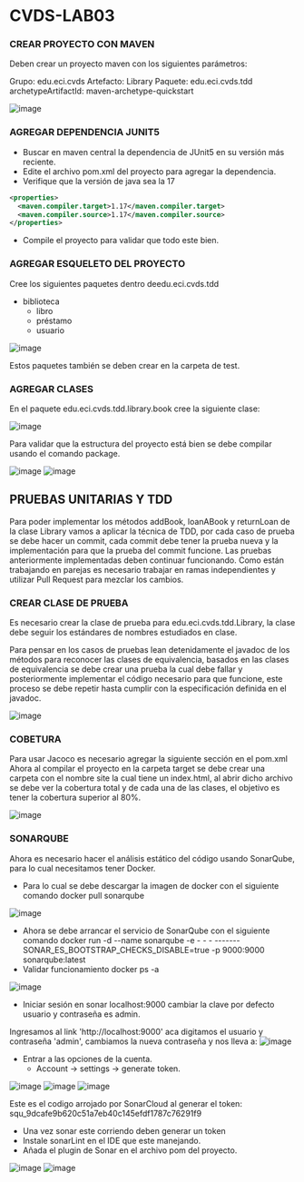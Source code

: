 # CVDS-LAB03

### CREAR PROYECTO CON MAVEN

Deben crear un proyecto maven con los siguientes parámetros:

Grupo: edu.eci.cvds 
Artefacto: Library 
Paquete: edu.eci.cvds.tdd 
archetypeArtifactId: maven-archetype-quickstart 

![image](https://github.com/user-attachments/assets/064ffd93-4819-4d57-bc5a-b854a5b3b5af)

### AGREGAR DEPENDENCIA JUNIT5

- Buscar en maven central la dependencia de JUnit5 en su versión más reciente.
- Edite el archivo pom.xml del proyecto para agregar la dependencia.
- Verifique que la versión de java sea la 17
```xml
<properties>
  <maven.compiler.target>1.17</maven.compiler.target>
  <maven.compiler.source>1.17</maven.compiler.source>
</properties>
```
- Compile el proyecto para validar que todo este bien.

### AGREGAR ESQUELETO DEL PROYECTO

Cree los siguientes paquetes dentro deedu.eci.cvds.tdd
- biblioteca
  - libro
  - préstamo
  - usuario
  
![image](https://github.com/user-attachments/assets/2169c6fb-888a-45f7-9e01-8fe4360ae02c)

Estos paquetes también se deben crear en la carpeta de test.

### AGREGAR CLASES

En el paquete edu.eci.cvds.tdd.library.book cree la siguiente clase:

![image](https://github.com/user-attachments/assets/8256bde4-cc58-47ba-ab93-4df315e6b83f)

Para validar que la estructura del proyecto está bien se debe compilar usando el comando package.

![image](https://github.com/user-attachments/assets/0fc3f8f6-8e46-4211-a4d2-51a26bf7005b)
![image](https://github.com/user-attachments/assets/586dee0e-18b4-4187-8344-9e3a428e20c3)

## PRUEBAS UNITARIAS Y TDD

Para poder implementar los métodos addBook, loanABook y returnLoan de la clase Library vamos a aplicar la técnica de TDD, por cada caso de prueba se debe hacer un commit, cada commit debe tener la prueba nueva y la implementación para que la prueba del commit funcione. Las pruebas anteriormente implementadas deben continuar funcionando. Como están trabajando en parejas es necesario trabajar en ramas independientes y utilizar Pull Request para mezclar los cambios.

### CREAR CLASE DE PRUEBA

Es necesario crear la clase de prueba para edu.eci.cvds.tdd.Library, la clase debe seguir los estándares de nombres estudiados en clase.

Para pensar en los casos de pruebas lean detenidamente el javadoc de los métodos para reconocer las clases de equivalencia, basados en las clases de equivalencia se debe crear una prueba la cual debe fallar y posteriormente implementar el código necesario para que funcione, este proceso se debe repetir hasta cumplir con la especificación definida en el javadoc.

![image](https://github.com/user-attachments/assets/7274d3cc-b86d-4cfd-9ad0-c13efc72a1fd)

### COBETURA

Para usar Jacoco es necesario agregar la siguiente sección en el pom.xml
Ahora al compilar el proyecto en la carpeta target se debe crear una carpeta con el nombre site la cual tiene un index.html, al abrir dicho archivo se debe ver la cobertura total y de cada una de las clases, el objetivo es tener la cobertura superior al 80%.

![image](https://github.com/user-attachments/assets/b8fec3f2-805d-43cf-be7e-6a614c8d41f6)

### SONARQUBE 

Ahora es necesario hacer el análisis estático del código usando SonarQube, para lo cual necesitamos tener Docker.

- Para lo cual se debe descargar la imagen de docker con el siguiente comando docker pull sonarqube

![image](https://github.com/user-attachments/assets/3967eb55-1284-45f9-95fa-2b6b68a609be)

- Ahora se debe arrancar el servicio de SonarQube con el siguiente comando docker run -d --name sonarqube -e - - - -------SONAR_ES_BOOTSTRAP_CHECKS_DISABLE=true -p 9000:9000 sonarqube:latest
- Validar funcionamiento docker ps -a

![image](https://github.com/user-attachments/assets/d56f9085-352e-4526-b226-57432afaadc6)
  
- Iniciar sesión en sonar localhost:9000 cambiar la clave por defecto usuario y contraseña es admin.

Ingresamos al link 'http://localhost:9000' aca digitamos el usuario y contraseña 'admin', cambiamos la nueva contraseña y nos lleva a:
![image](https://github.com/user-attachments/assets/6ece7830-fef3-4016-acdd-909db35d4189)

  
- Entrar a las opciones de la cuenta.
  - Account -> settings -> generate token.

![image](https://github.com/user-attachments/assets/833ee373-04f9-4ebe-917c-85cb1089581c)
![image](https://github.com/user-attachments/assets/5f840a7d-eaa6-4b04-938c-b59a1539abdb)
![image](https://github.com/user-attachments/assets/0521027d-0a6a-47d4-8312-d92dfa731505)

Este es el codigo arrojado por SonarCloud al generar el token:
squ_9dcafe9b620c51a7eb40c145efdf1787c76291f9
  
- Una vez sonar este corriendo deben generar un token
- Instale sonarLint en el IDE que este manejando.
- Añada el plugin de Sonar en el archivo pom del proyecto.

![image](https://github.com/user-attachments/assets/c2218a4b-9eb7-4dfd-98b2-25517f6b4726)
![image](https://github.com/user-attachments/assets/eeb385d2-b00f-489d-a33c-d33b63ce1402)






